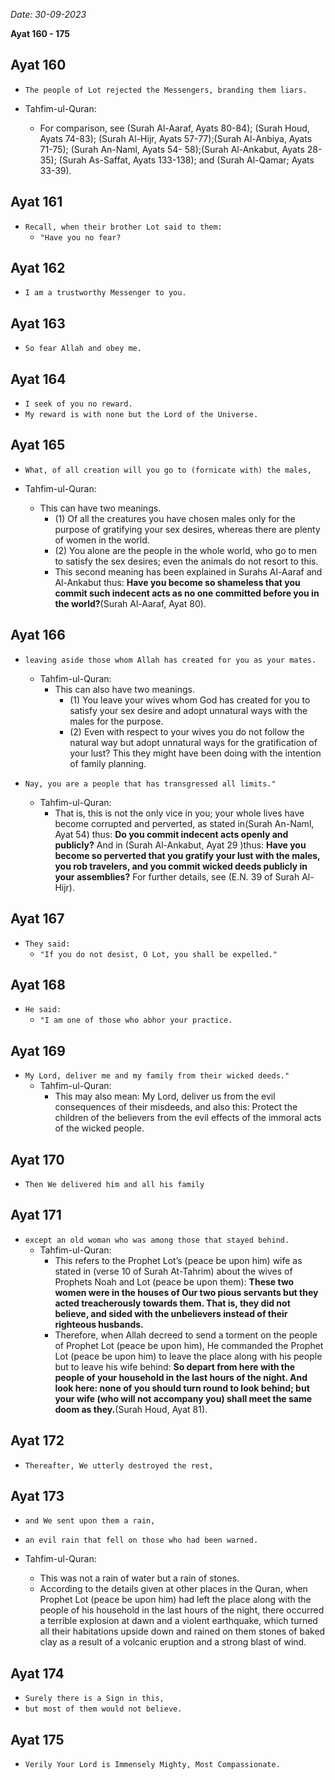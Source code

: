 *Date: 30-09-2023*

**Ayat 160 - 175**

## Ayat 160

- `The people of Lot rejected the Messengers, branding them liars.`

- Tahfim-ul-Quran:
  - For comparison, see (Surah Al-Aaraf, Ayats 80-84); (Surah Houd, Ayats 74-83); (Surah Al-Hijr, Ayats 57-77);(Surah Al-Anbiya, Ayats 71-75); (Surah An-Naml, Ayats 54- 58);(Surah Al-Ankabut, Ayats 28-35); (Surah As-Saffat, Ayats 133-138); and (Surah Al-Qamar; Ayats 33-39).

## Ayat 161

- `Recall, when their brother Lot said to them:`
  - `"Have you no fear?`

## Ayat 162

- `I am a trustworthy Messenger to you.`

## Ayat 163

- `So fear Allah and obey me.`

## Ayat 164

- `I seek of you no reward.`
- `My reward is with none but the Lord of the Universe.`

## Ayat 165

- `What, of all creation will you go to (fornicate with) the males,`

- Tahfim-ul-Quran:
  - This can have two meanings.
    - (1) Of all the creatures you have chosen males only for the purpose of gratifying your sex desires, whereas there are plenty of women in the world.
    - (2) You alone are the people in the whole world, who go to men to satisfy the sex desires; even the animals do not resort to this. 
    - This second meaning has been explained in Surahs Al-Aaraf and Al-Ankabut thus: **Have you become so shameless that you commit such indecent acts as no one committed before you in the world?**(Surah Al-Aaraf, Ayat 80).

## Ayat 166

- `leaving aside those whom Allah has created for you as your mates.`
  - Tahfim-ul-Quran:
    - This can also have two meanings.
      - (1) You leave your wives whom God has created for you to satisfy your sex desire and adopt unnatural ways with the males for the purpose. 
      - (2) Even with respect to your wives you do not follow the natural way but adopt unnatural ways for the gratification of your lust? This they might have been doing with the intention of family planning.

- `Nay, you are a people that has transgressed all limits."`
  - Tahfim-ul-Quran:
    - That is, this is not the only vice in you; your whole lives have become corrupted and perverted, as stated in(Surah An-Naml, Ayat 54) thus: **Do you commit indecent acts openly and publicly?** And in (Surah Al-Ankabut, Ayat 29 )thus: **Have you become so perverted that you gratify your lust with the males, you rob travelers, and you commit wicked deeds publicly in your assemblies?** For further details, see (E.N. 39 of Surah Al-Hijr).

## Ayat 167

- `They said:`
  - `"If you do not desist, O Lot, you shall be expelled."`

## Ayat 168

- `He said:`
  - `"I am one of those who abhor your practice.`

## Ayat 169

- `My Lord, deliver me and my family from their wicked deeds."`
  - Tahfim-ul-Quran:
    - This may also mean: My Lord, deliver us from the evil consequences of their misdeeds, and also this: Protect the children of the believers from the evil effects of the immoral acts of the wicked people.

## Ayat 170

- `Then We delivered him and all his family`

## Ayat 171

- `except an old woman who was among those that stayed behind.`
  - Tahfim-ul-Quran:
    - This refers to the Prophet Lot’s (peace be upon him) wife as stated in (verse 10 of Surah At-Tahrim) about the wives of Prophets Noah and Lot (peace be upon them): **These two women were in the houses of Our two pious servants but they acted treacherously towards them. That is, they did not believe, and sided with the unbelievers instead of their righteous husbands.**
    - Therefore, when Allah decreed to send a torment on the people of Prophet Lot (peace be upon him), He commanded the Prophet Lot (peace be upon him) to leave the place along with his people but to leave his wife behind: **So depart from here with the people of your household in the last hours of the night. And look here: none of you should turn round to look behind; but your wife (who will not accompany you) shall meet the same doom as they.**(Surah Houd, Ayat 81).

## Ayat 172

- `Thereafter, We utterly destroyed the rest,`

## Ayat 173

- `and We sent upon them a rain,`
- `an evil rain that fell on those who had been warned.`

- Tahfim-ul-Quran:
  - This was not a rain of water but a rain of stones. 
  - According to the details given at other places in the Quran, when Prophet Lot (peace be upon him) had left the place along with the people of his household in the last hours of the night, there occurred a terrible explosion at dawn and a violent earthquake, which turned all their habitations upside down and rained on them stones of baked clay as a result of a volcanic eruption and a strong blast of wind.

## Ayat 174

- `Surely there is a Sign in this,`
- `but most of them would not believe.`

## Ayat 175 

- `Verily Your Lord is Immensely Mighty, Most Compassionate.`